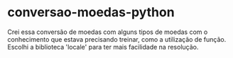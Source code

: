 # conversao-moedas-python
Crei essa conversão de moedas com alguns tipos de moedas com o conhecimento que estava precisando treinar, como a utilização de função. 
Escolhi a biblioteca 'locale' para ter mais facilidade na resolução.
